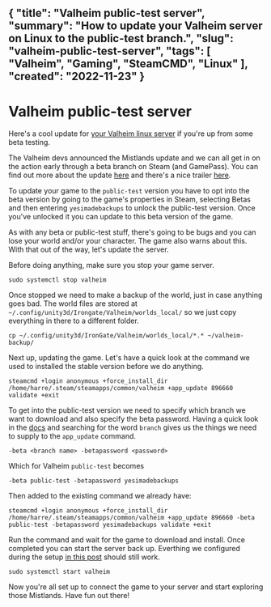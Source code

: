 {
    "title": "Valheim public-test server",
    "summary": "How to update your Valheim server on Linux to the public-test branch.",
    "slug": "valheim-public-test-server",
    "tags": [
        "Valheim",
        "Gaming",
        "SteamCMD",
        "Linux"
    ],
    "created": "2022-11-23"
}
---

# Valheim public-test server

Here's a cool update for [your Valheim linux server](/blog/valheim-linux-server) if you're up from some beta testing.

The Valheim devs announced the Mistlands update and we can all get in on the action early through a beta branch on Steam (and GamePass). You can find out more about the update [here](https://valheim.com/news/mistlands-public-test/) and there's a nice trailer [here](https://youtu.be/cZOuBjvETR8).

To update your game to the `public-test` version you have to opt into the beta version by going to the game's properties in Steam, selecting Betas and then entering `yesimadebackups` to unlock the public-test version. Once you've unlocked it you can update to this beta version of the game.

As with any beta or public-test stuff, there's going to be bugs and you can lose your world and/or your character. The game also warns about this. With that out of the way, let's update the server.

Before doing anything, make sure you stop your game server.

    sudo systemctl stop valheim

Once stopped we need to make a backup of the world, just in case anything goes bad. The world files are stored at `~/.config/unity3d/Irongate/Valheim/worlds_local/` so we just copy everything in there to a different folder.

    cp ~/.config/unity3d/IronGate/Valheim/worlds_local/*.* ~/valheim-backup/

Next up, updating the game. Let's have a quick look at the command we used to installed the stable version before we do anything.

    steamcmd +login anonymous +force_install_dir /home/harre/.steam/steamapps/common/valheim +app_update 896660 validate +exit

To get into the public-test version we need to specify which branch we want to download and also specify the beta password. Having a quick look in the [docs](https://developer.valvesoftware.com/wiki/SteamCMD) and searching for the word `branch` gives us the things we need to supply to the `app_update` command.

    -beta <branch name> -betapassword <password>

Which for Valheim `public-test` becomes

    -beta public-test -betapassword yesimadebackups

Then added to the existing command we already have:

    steamcmd +login anonymous +force_install_dir /home/harre/.steam/steamapps/common/valheim +app_update 896660 -beta public-test -betapassword yesimadebackups validate +exit

Run the command and wait for the game to download and install. Once completed you can start the server back up. Everthing we configured during the setup [in this post](/blog/valheim-linux-server) should still work.

    sudo systemctl start valheim

Now you're all set up to connect the game to your server and start exploring those Mistlands. Have fun out there!
